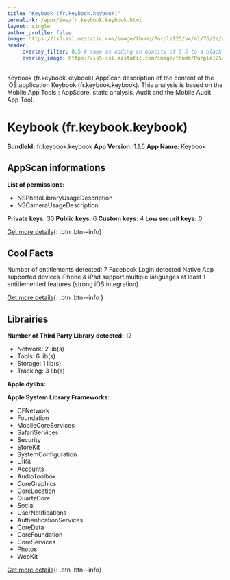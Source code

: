 ```yaml
---
title: "Keybook (fr.keybook.keybook)"
permalink: /apps/ios/fr.keybook.keybook.html
layout: single
author_profile: false
image: https://is5-ssl.mzstatic.com/image/thumb/Purple125/v4/a1/76/2e/a1762e51-92ec-d3cc-6a02-09887a7e2e98/AppIcon-1x_U007emarketing-0-10-0-85-220.png/512x512bb.jpg
header: 
     overlay_filter: 0.5 # same as adding an opacity of 0.5 to a black background
     overlay_image: https://is5-ssl.mzstatic.com/image/thumb/Purple125/v4/a1/76/2e/a1762e51-92ec-d3cc-6a02-09887a7e2e98/AppIcon-1x_U007emarketing-0-10-0-85-220.png/512x512bb.jpg
---
```

Keybook (fr.keybook.keybook) AppScan description of the content of the iOS application Keybook (fr.keybook.keybook). This analysis is based on the Mobile App Tools : AppScore, static analysis, Audit and the Mobile Audit App Tool.

# Keybook (fr.keybook.keybook)

**BundleId:** fr.keybook.keybook
**App Version:** 1.1.5
**App Name:** Keybook


## AppScan informations 

**List of permissions:** 
- NSPhotoLibraryUsageDescription
- NSCameraUsageDescription
  
  
**Private keys:** 30
**Public keys:** 6
**Custom keys:** 4
**Low securit keys:** 0
  
[Get more details](/pricing.html){: .btn .btn--info}

## Cool Facts

Number of entitlements detected: 7
Facebook Login detected
Native App
supported devices iPhone & iPad
support multiple languages
at least 1 entitlemented features (strong iOS integration)
  
[Get more details](/pricing.html){: .btn .btn--info }

## Librairies 
**Number of Third Party Library detected:** 12
- Network: 2 lib(s)
- Tools: 6 lib(s)
- Storage: 1 lib(s)
- Tracking: 3 lib(s)


**Apple dylibs:**


**Apple System Library Frameworks:**
- CFNetwork
- Foundation
- MobileCoreServices
- SafariServices
- Security
- StoreKit
- SystemConfiguration
- UIKit
- Accounts
- AudioToolbox
- CoreGraphics
- CoreLocation
- QuartzCore
- Social
- UserNotifications
- AuthenticationServices
- CoreData
- CoreFoundation
- CoreServices
- Photos
- WebKit


  
[Get more details](/pricing.html){: .btn .btn--info}

